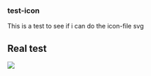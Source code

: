 ### test-icon

This is a test to see if i can do the icon-file svg

## Real test

<img src ="https://img.shields.io/badge/Python-text-CC0000?style=for-the-badge&logo=Python"></img>

